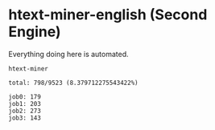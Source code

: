 # htext-miner-english (Second Engine)

Everything doing here is automated.

```
htext-miner

total: 798/9523 (8.379712275543422%)

job0: 179
job1: 203
job2: 273
job3: 143
```